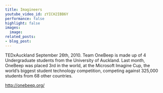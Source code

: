 ```yaml
---
title: Imagineers
youtube_video_id: zYICH2IBB6Y
performance: false
highlight: false
images:
  image: 
related_posts:
- blog_post: 
---
```


TEDxAuckland September 26th, 2010. Team OneBeep is made up of 4 Undergraduate students from the University of Auckland. Last month, OneBeep was placed 3rd in the world, at the Microsoft Imagine Cup, the worldʼs biggest student technology competition, competing against 325,000 students from 68 other countries.

http://onebeep.org/